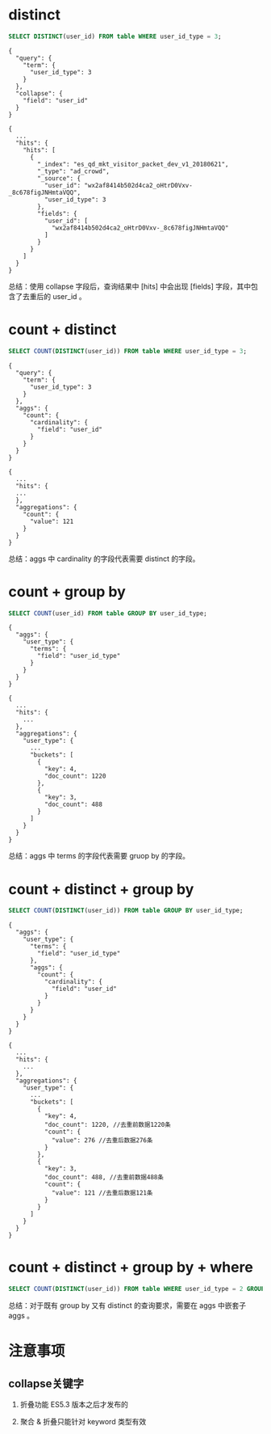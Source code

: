# distinct
```sql
SELECT DISTINCT(user_id) FROM table WHERE user_id_type = 3;
```
```
{
  "query": {
    "term": {
      "user_id_type": 3
    }
  },
  "collapse": {
    "field": "user_id"
  }
}
```
```
{
  ...
  "hits": {
    "hits": [
      {
        "_index": "es_qd_mkt_visitor_packet_dev_v1_20180621",
        "_type": "ad_crowd",
        "_source": {
          "user_id": "wx2af8414b502d4ca2_oHtrD0Vxv-_8c678figJNHmtaVQQ",
          "user_id_type": 3
        },
        "fields": {
          "user_id": [
            "wx2af8414b502d4ca2_oHtrD0Vxv-_8c678figJNHmtaVQQ"
          ]
        }
      }
    ]
  }
}
```

总结：使用 collapse 字段后，查询结果中 [hits] 中会出现 [fields] 字段，其中包含了去重后的 user_id 。

# count + distinct
```sql
SELECT COUNT(DISTINCT(user_id)) FROM table WHERE user_id_type = 3;
```
```
{
  "query": {
    "term": {
      "user_id_type": 3
    }
  },
  "aggs": {
    "count": {
      "cardinality": {
        "field": "user_id"
      }
    }
  }
}
```
```
{
  ...
  "hits": {
  ...
  },
  "aggregations": {
    "count": {
      "value": 121
    }
  }
}
```

总结：aggs 中 cardinality 的字段代表需要 distinct 的字段。

# count + group by
```sql
SELECT COUNT(user_id) FROM table GROUP BY user_id_type;
```
```
{
  "aggs": {
    "user_type": {
      "terms": {
        "field": "user_id_type"
      }
    }
  }
}
```
```
{
  ...
  "hits": {
    ...
  },
  "aggregations": {
    "user_type": {
      ...
      "buckets": [
        {
          "key": 4,
          "doc_count": 1220
        },
        {
          "key": 3,
          "doc_count": 488
        }
      ]
    }
  }
}
```

总结：aggs 中 terms 的字段代表需要 gruop by 的字段。

# count + distinct + group by
```sql
SELECT COUNT(DISTINCT(user_id)) FROM table GROUP BY user_id_type;
```
```
{
  "aggs": {
    "user_type": {
      "terms": {
        "field": "user_id_type"
      },
      "aggs": {
        "count": {
          "cardinality": {
            "field": "user_id"
          }
        }
      }
    }
  }
}
```
```
{
  ...
  "hits": {
    ...
  },
  "aggregations": {
    "user_type": {
      ...
      "buckets": [
        {
          "key": 4,
          "doc_count": 1220, //去重前数据1220条
          "count": {
            "value": 276 //去重后数据276条
          }
        },
        {
          "key": 3,
          "doc_count": 488, //去重前数据488条
          "count": {
            "value": 121 //去重后数据121条
          }
        }
      ]
    }
  }
}
```

# count + distinct + group by + where
```sql
SELECT COUNT(DISTINCT(user_id)) FROM table WHERE user_id_type = 2 GROUP BY user_id;
```

总结：对于既有 group by 又有 distinct 的查询要求，需要在 aggs 中嵌套子 aggs 。

# 注意事项
## collapse关键字
1. 折叠功能 ES5.3 版本之后才发布的

2. 聚合 & 折叠只能针对 keyword 类型有效
